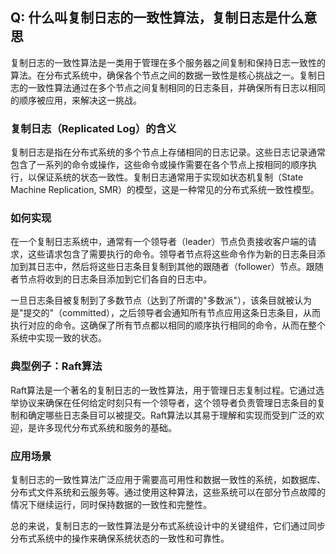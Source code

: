 ## Q: 什么叫复制日志的一致性算法，复制日志是什么意思
复制日志的一致性算法是一类用于管理在多个服务器之间复制和保持日志一致性的算法。在分布式系统中，确保各个节点之间的数据一致性是核心挑战之一。复制日志的一致性算法通过在多个节点之间复制相同的日志条目，并确保所有日志以相同的顺序被应用，来解决这一挑战。

### 复制日志（Replicated Log）的含义

复制日志是指在分布式系统的多个节点上存储相同的日志记录。这些日志记录通常包含了一系列的命令或操作，这些命令或操作需要在各个节点上按相同的顺序执行，以保证系统的状态一致性。复制日志通常用于实现如状态机复制（State Machine Replication, SMR）的模型，这是一种常见的分布式系统一致性模型。

### 如何实现

在一个复制日志系统中，通常有一个领导者（leader）节点负责接收客户端的请求，这些请求包含了需要执行的命令。领导者节点将这些命令作为新的日志条目添加到其日志中，然后将这些日志条目复制到其他的跟随者（follower）节点。跟随者节点将收到的日志条目添加到它们各自的日志中。

一旦日志条目被复制到了多数节点（达到了所谓的"多数派"），该条目就被认为是"提交的"（committed），之后领导者会通知所有节点应用这条日志条目，从而执行对应的命令。这确保了所有节点都以相同的顺序执行相同的命令，从而在整个系统中实现一致的状态。

### 典型例子：Raft算法

Raft算法是一个著名的复制日志的一致性算法，用于管理日志复制过程。它通过选举协议来确保在任何给定时刻只有一个领导者，这个领导者负责管理日志条目的复制和确定哪些日志条目可以被提交。Raft算法以其易于理解和实现而受到广泛的欢迎，是许多现代分布式系统和服务的基础。

### 应用场景

复制日志的一致性算法广泛应用于需要高可用性和数据一致性的系统，如数据库、分布式文件系统和云服务等。通过使用这种算法，这些系统可以在部分节点故障的情况下继续运行，同时保持数据的一致性和完整性。

总的来说，复制日志的一致性算法是分布式系统设计中的关键组件，它们通过同步分布式系统中的操作来确保系统状态的一致性和可靠性。
